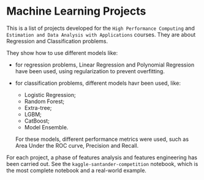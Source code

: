 # Machine Learning Projects
This is a list of projects developed for the `High Performance Computing` and `Estimation and Data Analysis with Applications` courses. They are about Regression and Classification problems.

They show how to use different models like:
- for regression problems, Linear Regression and Polynomial Regression have been used, using regularization to prevent overfitting.
- for classification problems, different models havr been used, like:
  - Logistic Regression;
  - Random Forest;
  - Extra-tree;
  - LGBM;
  - CatBoost;
  - Model Ensemble.
  
  For these models, different performance metrics were used, such as Area Under the ROC curve, Precision and Recall.

For each project, a phase of features analysis and features engineering has been carried out.
See the `kaggle-santander-competition` notebook, which is the most complete notebook and a real-world example. 
